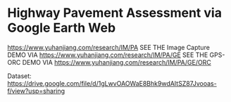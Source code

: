 # Highway Pavement Assessment via Google Earth Web
https://www.yuhanjiang.com/research/IM/PA
SEE THE Image Capture DEMO VIA https://www.yuhanjiang.com/research/IM/PA/GE
SEE THE GPS-ORC DEMO VIA https://www.yuhanjiang.com/research/IM/PA/GE/ORC

Dataset: https://drive.google.com/file/d/1gLwvOAOWaE8Bhk9wdAItSZ87Jvooas-f/view?usp=sharing
